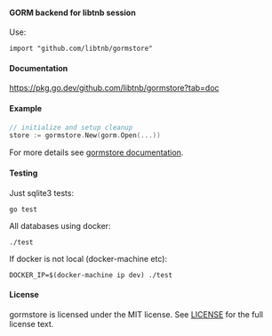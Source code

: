 #### GORM backend for libtnb session

Use:
```
import "github.com/libtnb/gormstore"
```

#### Documentation

https://pkg.go.dev/github.com/libtnb/gormstore?tab=doc

#### Example

```go
// initialize and setup cleanup
store := gormstore.New(gorm.Open(...))
```

For more details see [gormstore documentation](https://pkg.go.dev/github.com/libtnb/gormstore?tab=doc).

#### Testing

Just sqlite3 tests:

    go test

All databases using docker:

    ./test

If docker is not local (docker-machine etc):

    DOCKER_IP=$(docker-machine ip dev) ./test

#### License

gormstore is licensed under the MIT license. See [LICENSE](LICENSE) for the full license text.